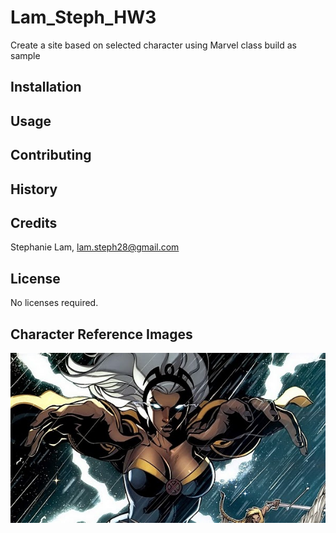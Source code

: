 # Lam_Steph_HW3
Create a site based on selected character using Marvel class build as sample


## Installation


## Usage


## Contributing


## History


## Credits
Stephanie Lam, lam.steph28@gmail.com

## License
No licenses required.

## Character Reference Images
![storm](/img/storm.jpg)